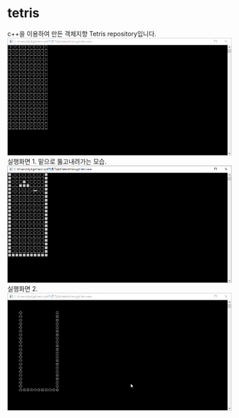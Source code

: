 # tetris
c++을 이용하여 만든 객체지향 Tetris repository입니다.
![](/진행과정1/실행화면.gif)  
실행화면 1. 밑으로 뚫고내려가는 모습.
![](/진행과정1/실행화면2.gif)  
실행화면 2. 
![](/진행과정1/실행화면3.gif)  
